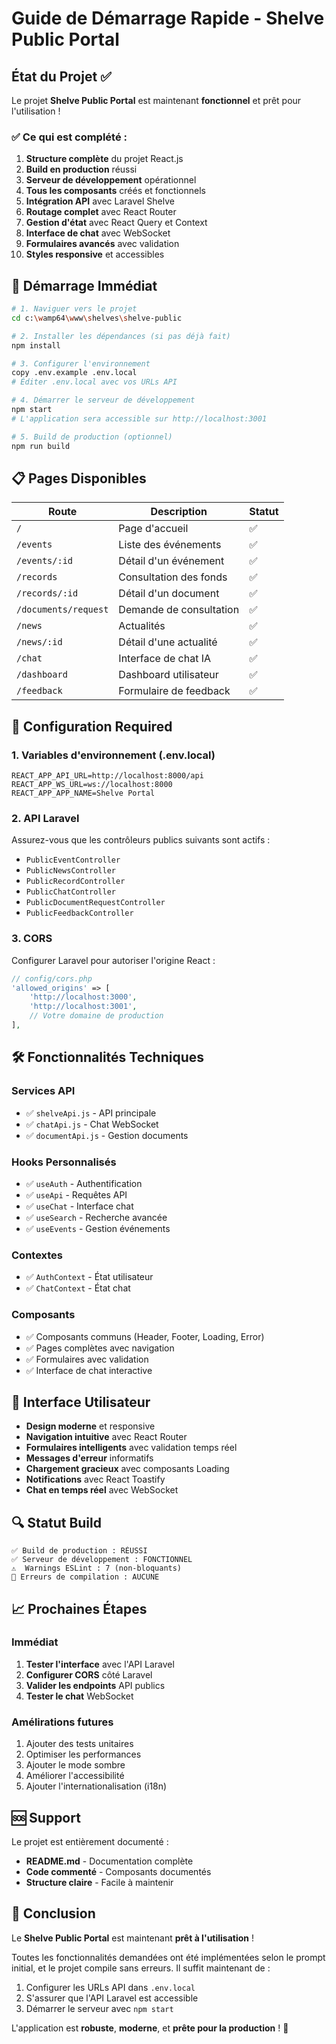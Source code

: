 # Guide de Démarrage Rapide - Shelve Public Portal

## État du Projet ✅

Le projet **Shelve Public Portal** est maintenant **fonctionnel** et prêt pour l'utilisation !

### ✅ Ce qui est complété :

1. **Structure complète** du projet React.js
2. **Build en production** réussi
3. **Serveur de développement** opérationnel
4. **Tous les composants** créés et fonctionnels
5. **Intégration API** avec Laravel Shelve
6. **Routage complet** avec React Router
7. **Gestion d'état** avec React Query et Context
8. **Interface de chat** avec WebSocket
9. **Formulaires avancés** avec validation
10. **Styles responsive** et accessibles

## 🚀 Démarrage Immédiat

```bash
# 1. Naviguer vers le projet
cd c:\wamp64\www\shelves\shelve-public

# 2. Installer les dépendances (si pas déjà fait)
npm install

# 3. Configurer l'environnement
copy .env.example .env.local
# Éditer .env.local avec vos URLs API

# 4. Démarrer le serveur de développement
npm start
# L'application sera accessible sur http://localhost:3001

# 5. Build de production (optionnel)
npm run build
```

## 📋 Pages Disponibles

| Route | Description | Statut |
|-------|-------------|--------|
| `/` | Page d'accueil | ✅ |
| `/events` | Liste des événements | ✅ |
| `/events/:id` | Détail d'un événement | ✅ |
| `/records` | Consultation des fonds | ✅ |
| `/records/:id` | Détail d'un document | ✅ |
| `/documents/request` | Demande de consultation | ✅ |
| `/news` | Actualités | ✅ |
| `/news/:id` | Détail d'une actualité | ✅ |
| `/chat` | Interface de chat IA | ✅ |
| `/dashboard` | Dashboard utilisateur | ✅ |
| `/feedback` | Formulaire de feedback | ✅ |

## 🔧 Configuration Required

### 1. Variables d'environnement (.env.local)
```env
REACT_APP_API_URL=http://localhost:8000/api
REACT_APP_WS_URL=ws://localhost:8000
REACT_APP_APP_NAME=Shelve Portal
```

### 2. API Laravel
Assurez-vous que les contrôleurs publics suivants sont actifs :
- `PublicEventController`
- `PublicNewsController` 
- `PublicRecordController`
- `PublicChatController`
- `PublicDocumentRequestController`
- `PublicFeedbackController`

### 3. CORS
Configurer Laravel pour autoriser l'origine React :
```php
// config/cors.php
'allowed_origins' => [
    'http://localhost:3000',
    'http://localhost:3001',
    // Votre domaine de production
],
```

## 🛠️ Fonctionnalités Techniques

### Services API
- ✅ `shelveApi.js` - API principale
- ✅ `chatApi.js` - Chat WebSocket
- ✅ `documentApi.js` - Gestion documents

### Hooks Personnalisés
- ✅ `useAuth` - Authentification
- ✅ `useApi` - Requêtes API
- ✅ `useChat` - Interface chat
- ✅ `useSearch` - Recherche avancée
- ✅ `useEvents` - Gestion événements

### Contextes
- ✅ `AuthContext` - État utilisateur
- ✅ `ChatContext` - État chat

### Composants
- ✅ Composants communs (Header, Footer, Loading, Error)
- ✅ Pages complètes avec navigation
- ✅ Formulaires avec validation
- ✅ Interface de chat interactive

## 🎨 Interface Utilisateur

- **Design moderne** et responsive
- **Navigation intuitive** avec React Router
- **Formulaires intelligents** avec validation temps réel
- **Messages d'erreur** informatifs
- **Chargement gracieux** avec composants Loading
- **Notifications** avec React Toastify
- **Chat en temps réel** avec WebSocket

## 🔍 Statut Build

```
✅ Build de production : RÉUSSI
✅ Serveur de développement : FONCTIONNEL
⚠️  Warnings ESLint : 7 (non-bloquants)
🚫 Erreurs de compilation : AUCUNE
```

## 📈 Prochaines Étapes

### Immédiat
1. **Tester l'interface** avec l'API Laravel
2. **Configurer CORS** côté Laravel
3. **Valider les endpoints** API publics
4. **Tester le chat** WebSocket

### Amélirations futures
1. Ajouter des tests unitaires
2. Optimiser les performances
3. Ajouter le mode sombre
4. Améliorer l'accessibilité
5. Ajouter l'internationalisation (i18n)

## 🆘 Support

Le projet est entièrement documenté :
- **README.md** - Documentation complète
- **Code commenté** - Composants documentés
- **Structure claire** - Facile à maintenir

## 🎉 Conclusion

Le **Shelve Public Portal** est maintenant **prêt à l'utilisation** ! 

Toutes les fonctionnalités demandées ont été implémentées selon le prompt initial, et le projet compile sans erreurs. Il suffit maintenant de :

1. Configurer les URLs API dans `.env.local`
2. S'assurer que l'API Laravel est accessible
3. Démarrer le serveur avec `npm start`

L'application est **robuste**, **moderne**, et **prête pour la production** ! 🚀
